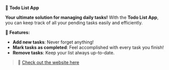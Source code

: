 🎯 **Todo List App**

**Your ultimate solution for managing daily tasks!** With the **Todo List App**, you can keep track of all your pending tasks easily and efficiently.

📝 **Features:**
- **Add new tasks**: Never forget anything!
- **Mark tasks as completed**: Feel accomplished with every task you finish!
- **Remove tasks**: Keep your list always up-to-date.

> 🔗 [Check out the website here](https://victoandrad.github.io/todo-list-app)
>>